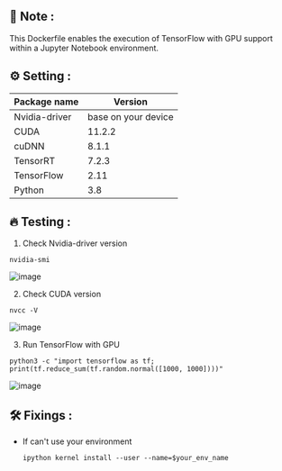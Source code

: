 ## 📝 Note :
This Dockerfile enables the execution of TensorFlow with GPU support within a Jupyter Notebook environment.

## ⚙ Setting :
| Package name | Version |
| --- | --- |
| Nvidia-driver | base on your device |
| CUDA | 11.2.2 |
| cuDNN | 8.1.1 |
| TensorRT | 7.2.3 |
| TensorFlow | 2.11 |
| Python | 3.8 |

## 🔥 Testing :
1. Check Nvidia-driver version
  ```
  nvidia-smi
  ```
  ![image](https://github.com/FilmBuachoom/Jupyter-GPU/assets/109780340/32f90c55-cc87-450b-802f-11a07ab601cf)

2. Check CUDA version
  ```
  nvcc -V
  ```
  ![image](https://github.com/FilmBuachoom/Jupyter-GPU/assets/109780340/b78ac894-3dd5-4e01-b0f3-356b0f6f791c)

3. Run TensorFlow with GPU
  ```
  python3 -c "import tensorflow as tf; print(tf.reduce_sum(tf.random.normal([1000, 1000])))"
  ```
  ![image](https://github.com/FilmBuachoom/Jupyter-GPU/assets/109780340/d47dee79-5c59-437c-8293-b0c5188f8b12)

## 🛠️ Fixings :
* If can't use your environment
  ```
  ipython kernel install --user --name=$your_env_name
  ```
